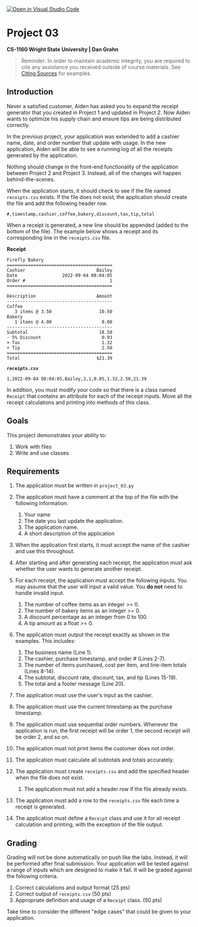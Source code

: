 [![Open in Visual Studio Code](https://classroom.github.com/assets/open-in-vscode-c66648af7eb3fe8bc4f294546bfd86ef473780cde1dea487d3c4ff354943c9ae.svg)](https://classroom.github.com/online_ide?assignment_repo_id=9158813&assignment_repo_type=AssignmentRepo)
# Project 03
**CS-1160 Wright State University | Dan Grahn**

> Reminder: In order to maintain academic integrity, you are required to cite any assistance you received outside of course materials. See [Citing Sources](citing.md) for examples.

## Introduction
Never a satisfied customer, Aiden has asked you to expand the receipt generator that you created in Project 1 and updated in Project 2. Now Aiden wants to optimize his supply chain and ensure tips are being distributed correctly.

In the previous project, your application was extended to add a cashier name, date, and order number that update with usage. In the new application, Aiden will be able to see a running log of all the receipts generated by the application.

Nothing should change in the front-end functionality of the application between Project 2 and Project 3. Instead, all of the changes will happen behind-the-scenes.

When the application starts, it should check to see if the file named `receipts.csv` exists. If the file does not exist, the application should create the file and add the following header row.

```
#,timestamp,cashier,coffee,bakery,discount,tax,tip,total
```

When a receipt is generated, a new line should be appended (added to the bottom of the file). The example below shows a receipt and its corresponding line in the `receipts.csv` file.

**Receipt**
```
Firefly Bakery
========================================
Cashier                           Bailey
Date                 2022-09-04 08:04:05
Order #                                1
========================================

Description                       Amount
----------------------------------------
Coffee
   3 items @ 3.50                  10.50
Bakery
   1 items @ 4.00                   8.00
----------------------------------------
Subtotal                           18.50
- 5% Discount                       0.93
+ Tax                               1.32
+ Tip                               2.50
========================================
Total                             $21.39
```

**`receipts.csv`**
```
1,2022-09-04 08:04:05,Bailey,3,1,0.05,1.32,2.50,21.39
```

In addition, you must modify your code so that there is a class named `Receipt` that contains an attribute for each of the receipt inputs. Move all the receipt calculations and printing into methods of this class.

## Goals

This project demonstrates your ability to:

1. Work with files
2. Write and use classes

## Requirements

1. The application must be written in `project_03.py`


2. The application must have a comment at the top of the file with the following information.
   1. Your name
   2. The date you last update the application.
   3. The application name.
   4. A short description of the application

3. When the application first starts, it must accept the name of the cashier and use this throughout.

4. After starting and after generating each receipt, the application must ask whether the user wants to generate another receipt.

5. For each receipt, the application must accept the following inputs. You may assume that the user will input a valid value. You **do not** need to handle invalid input.
   1. The number of coffee items as an integer >= 0.
   2. The number of bakery items as an integer >= 0.
   3. A discount percentage as an integer from 0 to 100.
   4. A tip amount as a float >= 0.

6. The application must output the receipt exactly as shown in the examples. This includes:
   1. The business name (Line 1).
   2. The cashier, purchase timestamp, and order # (Lines 2-7).
   3. The number of items purchased, cost per item, and line-item totals (Lines 8-14).
   4. The subtotal, discount rate, discount, tax, and tip (Lines 15-19).
   5. The total and a footer message (Line 20).

7. The application must use the user's input as the cashier.

8. The application must use the current timestamp as the purchase timestamp.

9. The application must use sequential order numbers. Whenever the application is run, the first receipt will be order 1, the second receipt will be order 2, and so on.

10. The application must not print items the customer does not order.

11. The application must calculate all subtotals and totals accurately.

12. The application must create `receipts.csv` and add the specified header when the file does not exist.
    1. The application must not add a header row if the file already exists.

13. The application must add a row to the `receipts.csv` file each time a receipt is generated.

14. The application must define a `Receipt` class and use it for all receipt calculation and printing, with the exception of the file output.

## Grading
Grading will not be done automatically on push like the labs. Instead, it will be performed after final submission. Your application will be tested against a range of inputs which are designed to make it fail. It will be graded against the following criteria.

1. Correct calculations and output format (25 pts)
2. Correct output of `receipts.csv` (50 pts)
3. Appropriate definition and usage of a `Receipt` class. (50 pts)

Take time to consider the different "edge cases" that could be given to your application.
